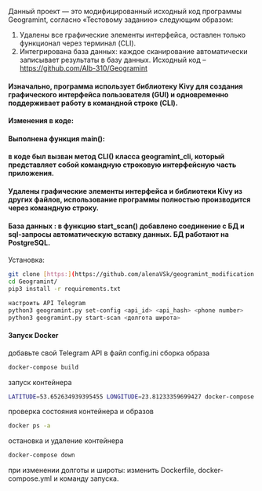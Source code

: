 Данный проект — это модифицированный исходный код программы Geogramint, согласно «Тестовому заданию» следующим образом:
1. Удалены все графические элементы интерфейса, оставлен только функционал через терминал (CLI).
2. Интегрирована база данных:  каждое сканирование автоматически записывает результаты в базу данных.
Исходный код – https://github.com/Alb-310/Geogramint


#### Изначально, программа использует библиотеку Kivy для создания графического интерфейса пользователя (GUI) и одновременно поддерживает работу в командной строке (CLI).
#### Изменения в коде: 
#### Выполнена функция main():  
#### в коде был вызван метод CLI() класса geogramint_cli, который представляет собой командную строковую интерфейсную часть приложения.
#### Удалены графические элементы интерфейса и библиотеки Kivy из других файлов, использование программы полностью производится через командную строку.
#### База данных : в функцию start_scan() добавлено соединение с БД и sql-запросы автоматическую вставку данных. БД работают на PostgreSQL.
 Установка:
```bash
git clone [https:](https://github.com/alenaVSk/geogramint_modification.git)
cd Geogramint/
pip3 install -r requirements.txt

настроить API Telegram 
python3 geogramint.py set-config <api_id> <api_hash> <phone number>
python3 geogramint.py start-scan <долгота широта>
```
#### Запуск Docker 
добавьте свой Telegram API в файл config.ini
сборка образа
```bash
docker-compose build
```
запуск контейнера
```bash
LATITUDE=53.652634939395455 LONGITUDE=23.81233359699427 docker-compose run app
```
проверка состояния контейнера и образов
```bash
docker ps -a
```
остановка и удаление контейнера
```bash
docker-compose down
```
при изменении долготы и широты: изменить Dockerfile, docker-compose.yml и команду запуска.


